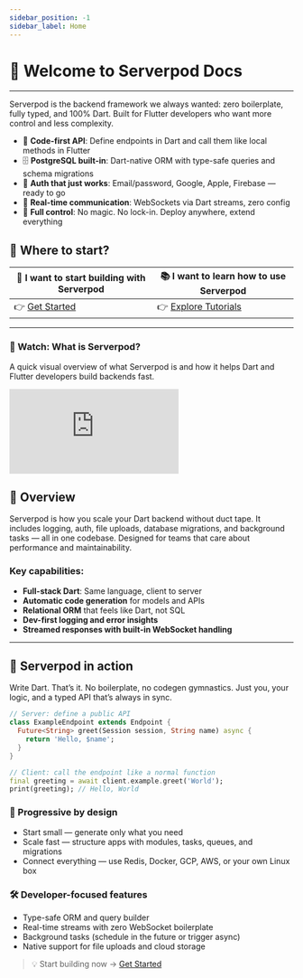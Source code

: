 ```yaml
---
sidebar_position: -1
sidebar_label: Home
---
```


# 👋 Welcome to Serverpod Docs
---

Serverpod is the backend framework we always wanted: zero boilerplate, fully typed, and 100% Dart. Built for Flutter developers who want more control and less complexity.

- 🧠 **Code-first API**: Define endpoints in Dart and call them like local methods in Flutter
- 🗄️ **PostgreSQL built-in**: Dart-native ORM with type-safe queries and schema migrations
- 🔐 **Auth that just works**: Email/password, Google, Apple, Firebase — ready to go
- 📡 **Real-time communication**: WebSockets via Dart streams, zero config
- 🧰 **Full control**: No magic. No lock-in. Deploy anywhere, extend everything


## 🚀 Where to start?

| 🧪 I want to start building with Serverpod      | 📚 I want to learn how to use Serverpod |
| ----------- | ----------- |
| 👉 [Get Started](./get-started)     | 👉 [Explore Tutorials](./tutorials)       |

---

### 🎥 Watch: What is Serverpod?

A quick visual overview of what Serverpod is and how it helps Dart and Flutter developers build backends fast.

<div style={{ position : 'relative', paddingBottom : '56.25%', height : '0' }}><iframe style={{ position : 'absolute', top : '0', left : '0', width : '100%', height : '100%' }} width="560" height="315" src="https://www.youtube-nocookie.com/embed/teOnBD5d8b8" title="YouTube video player" frameborder="0" allow="accelerometer; autoplay; clipboard-write; encrypted-media; gyroscope; picture-in-picture" allowfullscreen></iframe></div>

## 🧭 Overview

Serverpod is how you scale your Dart backend without duct tape. It includes logging, auth, file uploads, database migrations, and background tasks — all in one codebase. Designed for teams that care about performance and maintainability.

### Key capabilities:
- **Full-stack Dart**: Same language, client to server
- **Automatic code generation** for models and APIs
- **Relational ORM** that feels like Dart, not SQL
- **Dev-first logging and error insights**
- **Streamed responses with built-in WebSocket handling**

---
## 🔧 Serverpod in action

Write Dart. That’s it. No boilerplate, no codegen gymnastics. Just you, your logic, and a typed API that’s always in sync.

```dart
// Server: define a public API
class ExampleEndpoint extends Endpoint {
  Future<String> greet(Session session, String name) async {
    return 'Hello, $name';
  }
}
```

```dart
// Client: call the endpoint like a normal function
final greeting = await client.example.greet('World');
print(greeting); // Hello, World
```

### 🌱 Progressive by design

- Start small — generate only what you need
- Scale fast — structure apps with modules, tasks, queues, and migrations
- Connect everything — use Redis, Docker, GCP, AWS, or your own Linux box

### 🛠️ Developer-focused features

- Type-safe ORM and query builder
- Real-time streams with zero WebSocket boilerplate
- Background tasks (schedule in the future or trigger async)
- Native support for file uploads and cloud storage

> 💡 Start building now → [Get Started](./get-started)

